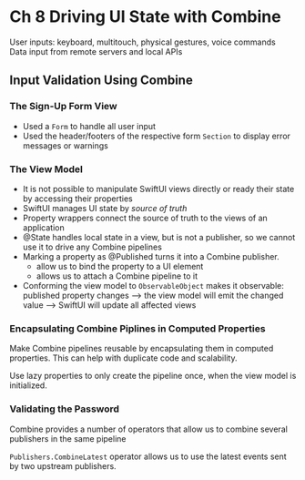 <!--
http://github.com/iosjulianne
Asynchronous Programming with SwiftUI and Combine
by Peter Friese
Chapter 8 Notes 
-->


# Ch 8 Driving UI State with Combine

User inputs: keyboard, multitouch, physical gestures, voice commands<br>
Data input from remote servers and local APIs

## Input Validation Using Combine

### The Sign-Up Form View
- Used a `Form` to handle all user input
- Used the header/footers of the respective form `Section` to display error messages or warnings

### The View Model

* It is not possible to manipulate SwiftUI views directly or ready their state by accessing their properties
* SwiftUI manages UI state by *source of truth* 
* Property wrappers connect the source of truth to the views of an application
*  @State handles local state in a view, but is not a publisher, so we cannot use it to drive any Combine pipelines
*  Marking a property as @Published turns it into a Combine publisher. 
	*  	allow us to bind the property to a UI element
	*  	allows us to attach a Combine pipeline to it
* Conforming the view model to `ObservableObject` makes it observable: published property changes --> the view model will emit the changed value --> SwiftUI will update all affected views

### Encapsulating Combine Piplines in Computed Properties

Make Combine pipelines reusable by encapsulating them in computed properties. This can help with duplicate code and scalability.

Use lazy properties to only create the pipeline once, when the view model is initialized.

### Validating the Password

Combine provides a number of operators that allow us to combine several publishers in the same pipeline

`Publishers.CombineLatest` operator allows us to use the latest events sent by two upstream publishers.
